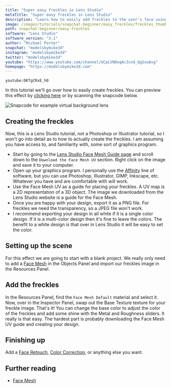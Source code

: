 ```yaml
---
title: "Super easy freckles in Lens Studio"
metaTitle: "Super easy freckles in Lens Studio"
description: "Learn how to easily add freckles to the user's face using the Face Mesh!"
image: /images/tutorials/snapchat-beginner/easy_freckles/freckles_thumbnail.jpg
path: snapchat-beginner/easy-freckles
software: "Lens Studio"
software_version: "3.1"
author: "Michael Porter"
snapchat: "modelsbymike3d"
instagram: "modelsbymike3d"
twitter: "modelsbymike3d"
youtube: "https://www.youtube.com/channel/UCpLVNOoqAc3cnd_QgSxoAvg"
homepage: "https://modelsbymike3d.com"
---
```


`youtube:OKTgCRxE_h0`

In this tutorial we'll go over how to easily create freckles. You can preview this effect by [clicking here](https://www.snapchat.com/unlock/?type=SNAPCODE&uuid=67fa25dccb5d4936855685b61101fe17&metadata=01) or by scanning the snapcode below.

![Snapcode for example virtual background lens](/images/tutorials/snapchat-beginner/easy_freckles/snapcode.svg)

## Creating the freckles

Now, this is a Lens Studio tutorial, not a Photoshop or Illustrator tutorial, so I won't go into detail as to how to actually create the freckles. I am assuming you have access to, and familiarity with, some sort of graphics program.

- Start by going to the [Lens Studio Face Mesh Guide page](https://lensstudio.snapchat.com/guides/face/face-effects/face-mesh/) and scroll down to the `Download the Face Mesh UV` section. Right click on the image and save it to your computer.
- Open up your graphics program. I personally use the [Affinity](https://affinity.serif.com/en-us/) line of software, but you can use Photoshop, Illustrator, GIMP, Inkscape, etc. Whatever you have and are comfortable with will work.
- Use the Face Mesh UV as a guide for placing your freckles. A UV map is a 2D representation of a 3D object. The image we downloaded from the Lens Studio website is a guide for the Face Mesh.
- Once you are happy with your design, export it as a PNG file. For freckles we need the transparency, so a JPEG file won't work.
- I recommend exporting your design in all white if it is a single color design. If it is a multi-color design then it's fine to leave the colors. The benefit to a white design is that over in Lens Studio it will be easy to set the color.

## Setting up the scene

For this effect we are going to start with a blank project. We really only need to add a [Face Mesh](https://lensstudio.snapchat.com/guides/face/face-effects/face-mesh/) in the Objects Panel and import our freckles image in the Resources Panel.

## Add the freckles

In the Resources Panel, find the `Face Mesh Default` material and select it. Now, over in the Inspector Panel, swap out the Base Texture texture for your freckle image. That's it! You can change the base color to adjust the color of the freckles and add some shine with the Metal and Roughness sliders. It really is that easy. The hardest part is probably downloading the Face Mesh UV guide and creating your design.

## Finishing up

Add a [Face Retouch](https://lensstudio.snapchat.com/guides/face/face-effects/face-retouch/), [Color Correction](https://lensstudio.snapchat.com/guides/2d/post-effect/), or anything else you want.

## Further reading

- [Face Mesh](https://lensstudio.snapchat.com/guides/face/face-effects/face-mesh/)
